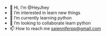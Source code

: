 - 👋 Hi, I’m @HeyJhey
- 👀 I’m interested in learn new things
- 🌱 I’m currently learning python
- 💞️ I’m looking to collaborate learn python
- 📫 How to reach me sajenniferpp@gmail.com 

<!---
HeyJhey/HeyJhey is a ✨ special ✨ repository because its `README.md` (this file) appears on your GitHub profile.
You can click the Preview link to take a look at your changes.
--->
